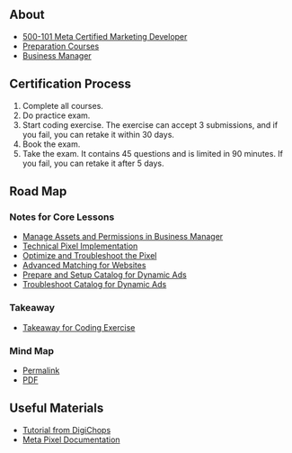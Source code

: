 ## About
- [500-101 Meta Certified Marketing Developer](https://www.facebook.com/business/learn/certification/exams/500-101-exam)
- [Preparation Courses](https://www.facebookblueprint.com/student/collection/240330-500-101-facebook-certified-marketing-developer-preparation-courses)
- [Business Manager](https://business.facebook.com)

## Certification Process
1. Complete all courses.
2. Do practice exam.
3. Start coding exercise. The exercise can accept 3 submissions, and if you fail, you can retake it within 30 days.
4. Book the exam.
5. Take the exam. It contains 45 questions and is limited in 90 minutes. If you fail, you can retake it after 5 days.

## Road Map
### Notes for Core Lessons
- [Manage Assets and Permissions in Business Manager](https://github.com/moneychien19/note-meta-blueprint-500-101/blob/main/business-manager.md)
- [Technical Pixel Implementation](https://github.com/moneychien19/note-meta-blueprint-500-101/blob/main/pixel-implementation.md)
- [Optimize and Troubleshoot the Pixel](https://github.com/moneychien19/note-meta-blueprint-500-101/blob/main/pixel-troubleshoot.md)
- [Advanced Matching for Websites](https://github.com/moneychien19/note-meta-blueprint-500-101/blob/main/advanced-matching.md)
- [Prepare and Setup Catalog for Dynamic Ads](https://github.com/moneychien19/note-meta-blueprint-500-101/blob/main/dynamic-ads-catalog.md)
- [Troubleshoot Catalog for Dynamic Ads](https://github.com/moneychien19/note-meta-blueprint-500-101/blob/main/dynamic-ads-catalog-troubleshoot.md)

### Takeaway
- [Takeaway for Coding Exercise](https://github.com/moneychien19/note-meta-blueprint-500-101/blob/main/coding-exercise.md)

### Mind Map
- [Permalink](https://miro.com/app/board/uXjVPXotFXA=/?share_link_id=837443898094)
- [PDF](https://github.com/moneychien19/note-meta-blueprint-500-101/blob/main/Mind%20Map.pdf)

## Useful Materials
- [Tutorial from DigiChops](https://www.youtube.com/watch?v=yXAP_sPVwgY&list=PL-MK2H4JMQRZUYf-ctjsAs4WSrWSsfYVn&index=1)
- [Meta Pixel Documentation](https://developers.facebook.com/docs/meta-pixel/)